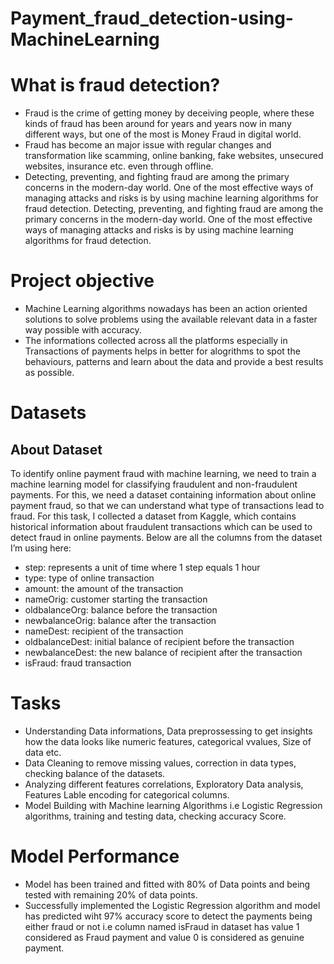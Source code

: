 # Payment_fraud_detection-using-MachineLearning

# What is fraud detection?
* Fraud is the crime of getting money by deceiving people, where these kinds of fraud has been around for years and years now in many different ways, but one of the most is Money Fraud in digital world.
* Fraud has become an major issue with regular changes and transformation like scamming, online banking, fake websites, unsecured websites, insurance etc. even through offline.
* Detecting, preventing, and fighting fraud are among the primary concerns in the modern-day world. One of the most effective ways of managing attacks and risks is by using machine learning algorithms for fraud detection. Detecting, preventing, and fighting fraud are among the primary concerns in the modern-day world. One of the most effective ways of managing attacks and risks is by using machine learning algorithms for fraud detection.

# Project objective
* Machine Learning algorithms nowadays has been an action oriented solutions to solve problems using the available relevant data in a faster way possible with accuracy.
* The informations collected across all the platforms especially in Transactions of payments helps in better for alogrithms to spot the behaviours, patterns and learn about the data and provide a best results as possible.

# Datasets 
## About Dataset
To identify online payment fraud with machine learning, we need to train a machine learning model for classifying fraudulent and non-fraudulent payments. For this, we need a dataset containing information about online payment fraud, so that we can understand what type of transactions lead to fraud. For this task, I collected a dataset from Kaggle, which contains historical information about fraudulent transactions which can be used to detect fraud in online payments. Below are all the columns from the dataset I’m using here:

- step: represents a unit of time where 1 step equals 1 hour
- type: type of online transaction
- amount: the amount of the transaction
- nameOrig: customer starting the transaction
- oldbalanceOrg: balance before the transaction
- newbalanceOrig: balance after the transaction
- nameDest: recipient of the transaction
- oldbalanceDest: initial balance of recipient before the transaction
- newbalanceDest: the new balance of recipient after the transaction
- isFraud: fraud transaction

# Tasks
- Understanding Data informations, Data preprossessing to get insights how the data looks like numeric features, categorical vvalues, Size of data etc.
- Data Cleaning to remove missing values, correction in data types, checking balance of the datasets.
- Analyzing different features correlations, Exploratory Data analysis, Features Lable encoding for categorical columns.
- Model Building with Machine learning Algorithms i.e Logistic Regression algorithms, training and testing data, checking accuracy Score.

# Model Performance
- Model has been trained and fitted with 80% of Data points and being tested with remaining 20% of data points.
- Successfully implemented the Logistic Regression algorithm and model has predicted wiht 97% accuracy score to detect the payments being either fraud or not i.e column named isFraud in dataset has value 1 considered as Fraud payment and value 0 is considered as genuine payment.
